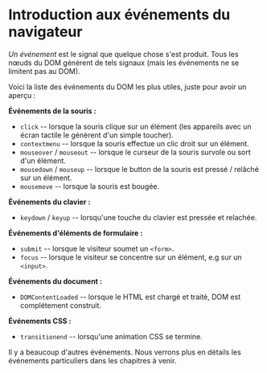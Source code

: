 # Introduction aux événements du navigateur

*Un événement* est le signal que quelque chose s'est produit. Tous les nœuds du DOM génèrent de tels signaux (mais les événements ne se limitent pas au DOM).

Voici la liste des événements du DOM les plus utiles, juste pour avoir un aperçu :

**Événements de la souris :**
- `click` -- lorsque la souris clique sur un élément (les appareils avec un écran tactile le génèrent d'un simple toucher).
- `contextmenu` -- lorsque la souris effectue un clic droit sur un élément.
- `mouseover` / `mouseout` -- lorsque le curseur de la souris survole ou sort d'un élément.
- `mousedown` / `mouseup` -- lorsque le button de la souris est pressé / relâché sur un élément.
- `mousemove` -- lorsque la souris est bougée.

**Événements du clavier :**
- `keydown` / `keyup` -- lorsqu'une touche du clavier est pressée et relachée.

**Événements d'éléments de formulaire :**
- `submit` -- lorsque le visiteur soumet un `<form>`.
- `focus` -- lorsque le visiteur se concentre sur un élément, e.g sur un `<input>`.

**Événements du document :**
- `DOMContentLoaded` -- lorsque le HTML est chargé et traité, DOM est complétement construit.

**Événements CSS :**
- `transitionend` -- lorsqu'une animation CSS se termine.

Il y a beaucoup d'autres événements. Nous verrons plus en détails les événements particuliers dans les chapitres à venir.